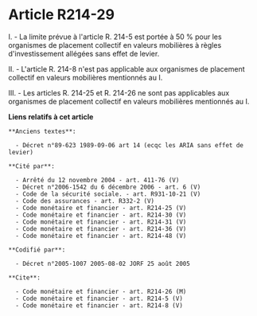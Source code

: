 # Article R214-29

I. - La limite prévue à l'article R. 214-5 est portée à 50 % pour les organismes de placement collectif en valeurs mobilières
à règles d'investissement allégées sans effet de levier.

II. - L'article R. 214-8 n'est pas applicable aux organismes de placement collectif en valeurs mobilières mentionnés au I.

III. - Les articles R. 214-25 et R. 214-26 ne sont pas applicables aux organismes de placement collectif en valeurs
mobilières mentionnés au I.

**Liens relatifs à cet article**

	**Anciens textes**:

	  - Décret n°89-623 1989-09-06 art 14 (ecqc les ARIA sans effet de levier)

	**Cité par**:

	  - Arrêté du 12 novembre 2004 - art. 411-76 (V)
	  - Décret n°2006-1542 du 6 décembre 2006 - art. 6 (V)
	  - Code de la sécurité sociale. - art. R931-10-21 (V)
	  - Code des assurances - art. R332-2 (V)
	  - Code monétaire et financier - art. R214-25 (V)
	  - Code monétaire et financier - art. R214-30 (V)
	  - Code monétaire et financier - art. R214-31 (V)
	  - Code monétaire et financier - art. R214-36 (V)
	  - Code monétaire et financier - art. R214-48 (V)

	**Codifié par**:

	  - Décret n°2005-1007 2005-08-02 JORF 25 août 2005

	**Cite**:

	  - Code monétaire et financier - art. R214-26 (M)
	  - Code monétaire et financier - art. R214-5 (V)
	  - Code monétaire et financier - art. R214-8 (V)
